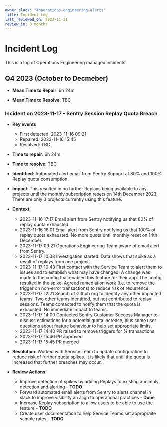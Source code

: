 ```yaml
---
owner_slack: "#operations-engineering-alerts"
title: Incident Log
last_reviewed_on: 2023-11-21
review_in: 3 months
---
```


# Incident Log

This is a log of Operations Engineering managed incidents.

## Q4 2023 (October to Decmeber)

- **Mean Time to Repair**: 6h 24m

- **Mean Time to Resolve**: TBC

### Incident on 2023-11-17 - Sentry Session Replay Quota Breach

- **Key events**
  - First detected: 2023-11-16 09:21
  - Repaired: 2023-11-16 15:45
  - Resolved: TBC

- **Time to repair**: 6h 24m
- **Time to resolve**: TBC

- **Identified**: Automated alert email from Sentry Support at 80% and 100% Replay quota consumption.
  
- **Impact**: This resulted in no further Replays being available to any projects until the monthly subscription resets on 14th December 2023. There are only 3 projects currently using this feature.

- **Context**:
  - 2023-11-16 17:17 Email alert from Sentry notifying us that 80% of replay quota exhausted.
  - 2023-11-16 18:01 Email alert from Sentry notifying us that 100% of replay quota exhausted. No more quota until monthly reset on 14th December.
  - 2023-11-17 09:21 Operations Engineering Team aware of email alert from Sentry.
  - 2023-11-17 10:38 Investigation started. Data shows that spike as a result of replays from one project.
  - 2023-11-17 10:43 First contact with the Service Team to alert them to issues and to establish what may have changed. A change was made to the config that enabled this feature for their app. The config resulted in the spike. Agreed remediation work (i.e. to remove the trigger on non-error transactions) to reduce risk of recurrence.
  - 2023-11-17 12:21 Search of Github org to identify any other impacted teams. Two other teams identified, but not contributed to replay sessions. Teams contacted to notify them that the quota is exhausted. No immediate impact to teams.
  - 2023-11-17 14:00 Contacted Sentry Customer Success Manager to discuss estimations for a potential quota increase, plus some user questions about feature behaviour to help set appropriate limits.
  - 2023-11-17 14:40 PR raised to remove triggers for % transactions.
  - 2023-11-17 15:40 PR approved
  - 2023-11-17 15:45 PR merged

- **Resolution**: Worked with Service Team to update configuration to reduce risk of further quota spikes. It is likely that until the quota is increased that further breaches may occur.

- **Review Actions**:
  - Improve detection of spikes by adding Replays to existing anolmoly detection and alerting - **TODO**
  - Forward automated email alerts from Sentry to alerts channel in slack to improve visibility an align to operational practices - **Done**
  - Increase Replay subscription to allow users to be able to use the feature - **TODO**
  - Create user documentation to help Service Teams set appropraite sample rates - **TODO**
